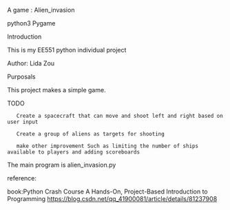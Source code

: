 A game : Alien_invasion

python3 Pygame

Introduction

This is my EE551 python individual project

Author: Lida Zou

Purposals

This project makes a simple game.

TODO
       
       Create a spacecraft that can move and shoot left and right based on user input
       
       Create a group of aliens as targets for shooting 
       
       make other improvement Such as limiting the number of ships available to players and adding scoreboards    


The main program is alien_invasion.py



reference:

book:Python Crash Course A Hands-On, Project-Based Introduction to Programming
https://blog.csdn.net/qq_41900081/article/details/81237908

